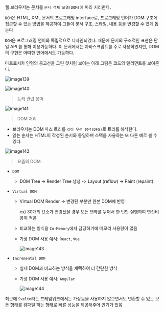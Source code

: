 웹 브라우저는 문서를 `문서 객체 모델(DOM)`에 따라 처리한다.

`DOM`은 HTML, XML 문서의 프로그래밍 interface로, 프로그래밍 언어가 DOM 구조에 접근할 수 있는 방법을 제공하여 그들이 문서 구조, 스타일, 내용 등을 변경할 수 있게 돕는다

`DOM`은 프로그래밍 언어와 독립적으로 디자인되었다. 때문에 문서의 구조적인 표현은 단일 API 를 통해 이용가능하다. 이 문서에서는 자바스크립트를 주로 사용하였지만, DOM의 구현은 어떠한 언어에서도 가능하다.

마트료시카 인형의 등고선을 그린 것처럼 보이는 아래 그림은 코드의 엘리먼트를 보여준다.

![image139](https://github.com/user-attachments/assets/13fa5499-35cc-4f2e-a5b5-90e518c4539e)

![image140](https://github.com/user-attachments/assets/76630504-8932-4131-8dd8-53ee5ec27105)


> 트리 관련 용어

![image141](https://github.com/user-attachments/assets/b7797c21-5ff4-46ba-b317-679bcc0d9dae)

> DOM 처리

- 브라우저는 DOM 파스 트리를 `깊이 우선 탐색(DFS)`로 트리를 해석한다.
- 읽는 순서는 HTML이 작성된 순서와 동일하며 스택을 사용하는 또 다른 예로 볼 수 있다.

![image142](https://github.com/user-attachments/assets/6e11b662-86c6-4c43-a614-597fa954eed1)


> 요즘의 DOM

- `DOM`
    - DOM Tree -> Render Tree 생성 -> Layout (reflow) -> Paint (repaint)
- `Virtual DOM`
    - Virtual DOM Render -> 변경된 부분만 원본 DOM에 반영
        
        ex) 30개의 요소가 변경됐을 경우 모든 변화를 묶어서 한 번만 실행하여 연산비용이 적음
        
    - 비교하는 방식을 `In-Memory`에서 담당하기에 메모리 사용량이 많음
    - 가상 DOM 사용 예시: `React`, `Vue`
        
        ![image143](https://github.com/user-attachments/assets/d3386640-86e5-4b44-9ec1-326f729a4b17)
        
- `Incremental DOM`
    - 실제 DOM과 비교하는 방식을 채택하여 더 간단한 방식
    - 가상 DOM 사용 예시: `Angular`
        
        ![image144](https://github.com/user-attachments/assets/a3aeeb4c-ba3c-4a5c-b9d9-497084b8ded5)
        

최근에 `Svelte`라는 프레임워크에서는 가상돔을 사용하지 않으면서도 변환할 수 있는 모든 형태를 컴파일 하는 형태로 빠른 성능을 제공해주어 인기가 있음